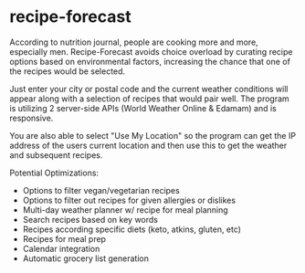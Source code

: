 # recipe-forecast

According to nutrition journal, people are cooking more and more, especially men. Recipe-Forecast avoids choice overload by curating recipe options based on environmental factors, increasing the chance that one of the recipes would be selected. 

Just enter your city or postal code and the current weather conditions will appear along with a selection of recipes that would pair well. The program is utilizing 2 server-side APIs (World Weather Online & Edamam) and is responsive.

You are also able to select "Use My Location" so the program can get the IP address of the users current location and then use this to get the weather and subsequent recipes. 

Potential Optimizations: 
* Options to filter vegan/vegetarian recipes
* Options to filter out recipes for given allergies or dislikes
* Multi-day weather planner w/ recipe for meal planning
* Search recipes based on key words
* Recipes according specific diets (keto, atkins, gluten, etc)
* Recipes for meal prep 
* Calendar integration
* Automatic grocery list generation